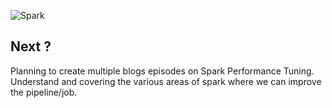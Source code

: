 





![Spark](https://github.com/gurditsingh/blog/blob/gh-pages/_screenshots/spark.jpg?raw=true)



## Next ?

Planning to create multiple blogs episodes on Spark Performance Tuning. Understand and covering the various areas of spark where we can improve the pipeline/job.

<!--stackedit_data:
eyJoaXN0b3J5IjpbLTE3ODY2MzcyMjksMzI5NTg4MzU2LDIwND
c2NTQ0NCwtNTg1NDIzNjgwLDI4Mjk2NDg5MCwtMTMwNjYzNTI1
OCwtNTE3MDcwNjI1LC0xODUyNjU0MTA5LC0xNzgxNTIzMDUyLD
gxOTQxNjU0NiwtMTIxMzc3OTMwNCwtMTE3Nzg5ODIwMCwtMTU5
Mjc3NjgzOSwtMTMzNDI3MzU1MCwtNjAxMjMyODA0LC05NjAyNz
IwMTYsNTUyOTI1MDEzLDE3MzE0OTE4MjUsLTEwOTEyNDM5MjIs
MTYxOTEyNzE5OF19
-->